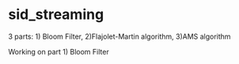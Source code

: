 # sid_streaming
3 parts: 1) Bloom Filter, 2)Flajolet-Martin algorithm, 3)AMS algorithm

Working on part 1) Bloom Filter
